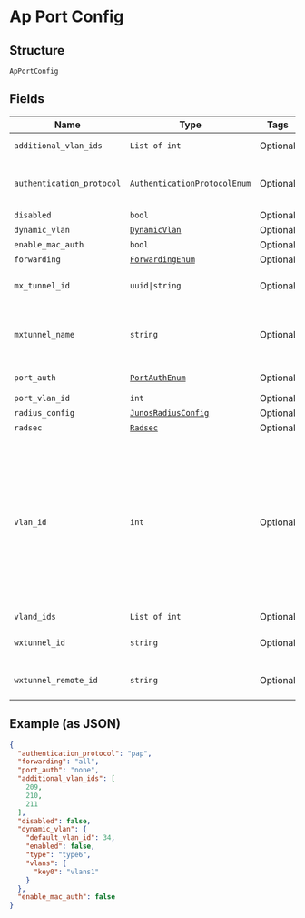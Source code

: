 
# Ap Port Config

## Structure

`ApPortConfig`

## Fields

| Name | Type | Tags | Description |
|  --- | --- | --- | --- |
| `additional_vlan_ids` | `List of int` | Optional | additional VLAN IDs, only valid in mesh base mode |
| `authentication_protocol` | [`AuthenticationProtocolEnum`](../../doc/models/authentication-protocol-enum.md) | Optional | if `enable_mac_auth`==`true`, allows user to select an authentication protocol<br>**Default**: `'pap'` |
| `disabled` | `bool` | Optional | - |
| `dynamic_vlan` | [`DynamicVlan`](../../doc/models/dynamic-vlan.md) | Optional | optional dynamic vlan |
| `enable_mac_auth` | `bool` | Optional | - |
| `forwarding` | [`ForwardingEnum`](../../doc/models/forwarding-enum.md) | Optional | **Default**: `'all'` |
| `mx_tunnel_id` | `uuid\|string` | Optional | if `forwarding`==`mxtunnel`, vlan_ids comes from mxtunnel |
| `mxtunnel_name` | `string` | Optional | if `forwarding`==`site_mxedge`, vlan_ids comes from site_mxedge (`mxtunnels` under site setting) |
| `port_auth` | [`PortAuthEnum`](../../doc/models/port-auth-enum.md) | Optional | When doing port auth<br>**Default**: `'none'` |
| `port_vlan_id` | `int` | Optional | if `forwrding`==`limited` |
| `radius_config` | [`JunosRadiusConfig`](../../doc/models/junos-radius-config.md) | Optional | Junos Radius config |
| `radsec` | [`Radsec`](../../doc/models/radsec.md) | Optional | Radsec settings |
| `vlan_id` | `int` | Optional | optional to specify the vlan id for a tunnel if forwarding is for `wxtunnel`, `mxtunnel` or `site_mxedge`.<br><br>* if vlan_id is not specified then it will use first one in vlan_ids[] of the mxtunnel.<br>* if forwarding == site_mxedge, vlan_ids comes from site_mxedge (`mxtunnels` under site setting) |
| `vland_ids` | `List of int` | Optional | if `forwrding`==`limited` |
| `wxtunnel_id` | `string` | Optional | if `forwarding`==`wxtunnel`, the port is bridged to the vlan of the session |
| `wxtunnel_remote_id` | `string` | Optional | if `forwarding`==`wxtunnel`, the port is bridged to the vlan of the session |

## Example (as JSON)

```json
{
  "authentication_protocol": "pap",
  "forwarding": "all",
  "port_auth": "none",
  "additional_vlan_ids": [
    209,
    210,
    211
  ],
  "disabled": false,
  "dynamic_vlan": {
    "default_vlan_id": 34,
    "enabled": false,
    "type": "type6",
    "vlans": {
      "key0": "vlans1"
    }
  },
  "enable_mac_auth": false
}
```

